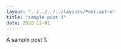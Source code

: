 ```yaml
---
layout: "../../../../layouts/Post.astro"
title: "sample post 1"
date: 2022-12-01
---
```


A sample post 1.
